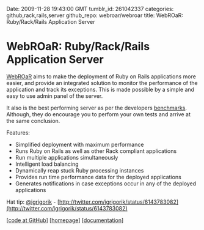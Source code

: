 Date: 2009-11-28 19:43:00 GMT
tumblr_id: 261042337
categories: github,rack,rails,server
github_repo: webroar/webroar
title: WebROaR: Ruby/Rack/Rails Application Server

# WebROaR: Ruby/Rack/Rails Application Server

[WebROaR](http://webroar.in/) aims to make the deployment of Ruby on Rails applications more easier, and provide an integrated solution to monitor the performance of the application and track its exceptions. This is made possible by a simple and easy to use admin panel of the server.

It also is the best performing server as per the developers [benchmarks](http://webroar.in/blog/2009/11/25/comparison-of-rails-deployment-stacks-2). Although, they do encourage you to perform your own tests and arrive at the same conclusion.

Features:

* Simplified deployment with maximum performance
* Runs Ruby on Rails as well as other Rack compliant applications
* Run multiple applications simultaneously
* Intelligent load balancing
* Dynamically reap stuck Ruby processing instances
* Provides run time performance data for the deployed applications
* Generates notifications in case exceptions occur in any of the deployed applications

Hat tip: [@igrigorik](http://twitter.com/igrigorik) - [http://twitter.com/igrigorik/status/6143783082](http://twitter.com/igrigorik/status/6143783082)

[[code at GitHub](http://github.com/webroar/webroar)] [[homepage](http://webroar.in/)] [[documentation](http://github.com/webroar/webroar#readme)]
